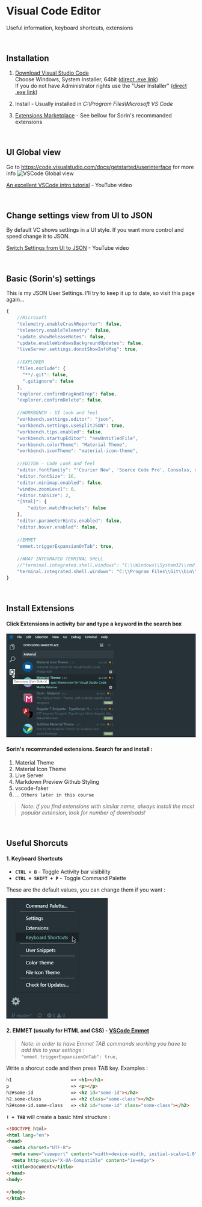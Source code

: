 # Visual Code Editor
Useful information, keyboard shortcuts, extensions

<br>

## Installation
1. [Download Visual Studio Code](https://code.visualstudio.com/#alt-downloads)<br>
    Choose Windows, System Installer, 64bit ([direct .exe link](https://code.visualstudio.com/docs/?dv=win64))<br>
    If you do not have Administrator rights use the "User Installer" ([direct .exe link](https://code.visualstudio.com/docs/?dv=win64user))

2. Install - Usually installed in *C:\Program Files\Microsoft VS Code*
3. [Extensions Marketplace](https://marketplace.visualstudio.com/VSCode) - See bellow for Sorin's recommanded extensions

<br>

## UI Global view
Go to https://code.visualstudio.com/docs/getstarted/userinterface for more info
![VSCode Global view](https://code.visualstudio.com/assets/docs/getstarted/userinterface/hero.png)

[An excellent VSCode intro tutorial](https://www.youtube.com/watch?v=fnPhJHN0jTE) - YouTube video

<br>

## Change settings view from UI to JSON
By default VC shows settings in a UI style. If you want more control and speed change it to JSON.

[Switch Settings from UI to JSON](https://www.youtube.com/watch?v=-wre2TFV4ws) - YouTube video

<br>

## Basic (Sorin's) settings
This is my JSON User Settings. I'll try to keep it up to date, so visit this page again...
``` javascript
{
    //Microsoft
    "telemetry.enableCrashReporter": false,
    "telemetry.enableTelemetry": false,
    "update.showReleaseNotes": false,
    "update.enableWindowsBackgroundUpdates": false,
    "liveServer.settings.donotShowInfoMsg": true,

    //EXPLORER
    "files.exclude": {
      "**/.git": false,
      ".gitignore": false
    },
    "explorer.confirmDragAndDrop": false,
    "explorer.confirmDelete": false,

    //WORKBENCH - UI look and feel
    "workbench.settings.editor": "json",
    "workbench.settings.useSplitJSON": true,
    "workbench.tips.enabled": false,
    "workbench.startupEditor": "newUntitledFile",
    "workbench.colorTheme": "Material Theme",
    "workbench.iconTheme": "material-icon-theme",
    
    //EDITOR - Code Look and feel
    "editor.fontFamily": "'Courier New', 'Source Code Pro', Consolas, monospace",
    "editor.fontSize": 16,
    "editor.minimap.enabled": false,
    "window.zoomLevel": 0,
    "editor.tabSize": 2,
    "[html]": {
    	"editor.matchBrackets": false
    },
    "editor.parameterHints.enabled": false,
    "editor.hover.enabled": false,

    //EMMET
    "emmet.triggerExpansionOnTab": true,

    //WHAT INTEGRATED TERMINAL SHELL
    //"terminal.integrated.shell.windows": "C:\\Windows\\System32\\cmd.exe"
    "terminal.integrated.shell.windows": "C:\\Program Files\\Git\\bin\\bash.exe",
}
```

<br>

## Install Extensions

#### Click Extensions in activity bar and type a keyword in the search box
![VSCode Extensions](../_assets/vscode-install-extensions.png)


#### Sorin's recommanded extensions. Search for and install :
1. Material Theme
2. Material Icon Theme
3. Live Server
4. Markdown Preview Github Styling
5. vscode-faker
6. ... `Others later in this course`

> *Note: if you find extensions with similar name, always install the most popular extension, look for number of downloads!*

<br>

## Useful Shorcuts<br>


#### 1. Keyboard Shortcuts

* **`CTRL + B`** - Toggle Activity bar visibility
* **`CTRL + SHIFT + P`** - Toggle Command Palette

These are the default values, you can change them if you want :

![VSCode Extensions](../_assets/vscode-manage.png)

#### 2. EMMET (usually for HTML and CSS) - [VSCode Emmet](https://code.visualstudio.com/docs/editor/emmet)

> *Note: in order to have Emmet TAB commands working you have to add this to your settings :*<br>
`"emmet.triggerExpansionOnTab": true,`

Write a shorcut code and then press TAB key. Examples :

  ``` html
  h1                      => <h1></h1>
  p                       => <p></p>
  h2#some-id              => <h2 id="some-id"></h2>
  h2.some-class           => <h2 class="some-class"></h2>
  h2#some-id.some-class   => <h2 id="some-id" class="some-class"></h2>
  ```

  **`! + TAB`** will create a basic html structure :

  ``` html
  <!DOCTYPE html>
  <html lang="en">
  <head>
    <meta charset="UTF-8">
    <meta name="viewport" content="width=device-width, initial-scale=1.0">
    <meta http-equiv="X-UA-Compatible" content="ie=edge">
    <title>Document</title>
  </head>
  <body>
    
  </body>
  </html>
  ```
